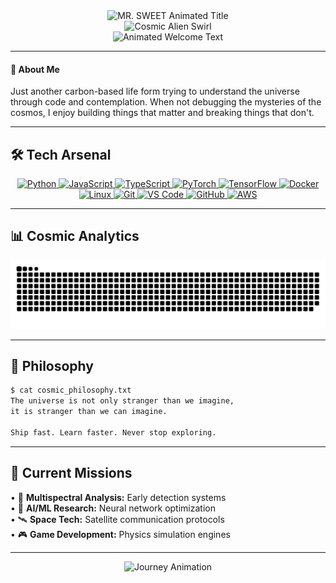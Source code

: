 <div align="center">
  <img src="https://readme-typing-svg.herokuapp.com?font=Orbitron&weight=900&size=48&duration=3000&pause=500&color=8A2BE2,9370DB,BA55D3,DDA0DD,E6E6FA&center=true&vCenter=true&width=600&height=80&lines=MR.+SWEET;✨+COSMIC+DEVELOPER+✨;🚀+DIGITAL+ARCHITECT+🚀" alt="MR. SWEET Animated Title" />
</div>

<div align="center">
  <img src="https://media.giphy.com/media/l0HlBO7eyXzSZkJri/giphy.gif" width="150" alt="Cosmic Alien Swirl" />
</div>

<div align="center">
  <img src="https://readme-typing-svg.herokuapp.com?font=Orbitron&weight=700&size=32&duration=2500&pause=1000&color=FF6B6B,4ECDC4,45B7D1,96CEB4,FFEAA7,DDA0DD,98D8C8&center=true&vCenter=true&multiline=true&width=650&height=200&lines=Welcome%2C+Human+👾;Scroll+Down%2C+If+You+Dare!+🚀;Entering+Sweetverse...+✨;Ready+for+Adventure%3F+🌟" alt="Animated Welcome Text" />
</div>

---

#### 💫 About Me
Just another carbon-based life form trying to understand the universe through code and contemplation. When not debugging the mysteries of the cosmos, I enjoy building things that matter and breaking things that don't.

---

## 🛠️ Tech Arsenal

<div align="center">
  <a href="https://github.com/python/cpython" target="_blank">
    <img src="https://skillicons.dev/icons?i=python&theme=dark" alt="Python" width="50" height="50" />
  </a>
  <a href="https://github.com/tc39/ecma262" target="_blank">
    <img src="https://skillicons.dev/icons?i=javascript&theme=dark" alt="JavaScript" width="50" height="50" />
  </a>
  <a href="https://github.com/microsoft/TypeScript" target="_blank">
    <img src="https://skillicons.dev/icons?i=typescript&theme=dark" alt="TypeScript" width="50" height="50" />
  </a>
  <a href="https://github.com/pytorch/pytorch" target="_blank">
    <img src="https://skillicons.dev/icons?i=pytorch&theme=dark" alt="PyTorch" width="50" height="50" />
  </a>
  <a href="https://github.com/tensorflow/tensorflow" target="_blank">
    <img src="https://skillicons.dev/icons?i=tensorflow&theme=dark" alt="TensorFlow" width="50" height="50" />
  </a>
  <a href="https://github.com/docker/docker" target="_blank">
    <img src="https://skillicons.dev/icons?i=docker&theme=dark" alt="Docker" width="50" height="50" />
  </a>
  <a href="https://github.com/torvalds/linux" target="_blank">
    <img src="https://skillicons.dev/icons?i=linux&theme=dark" alt="Linux" width="50" height="50" />
  </a>
  <a href="https://github.com/git/git" target="_blank">
    <img src="https://skillicons.dev/icons?i=git&theme=dark" alt="Git" width="50" height="50" />
  </a>
  <a href="https://github.com/microsoft/vscode" target="_blank">
    <img src="https://skillicons.dev/icons?i=vscode&theme=dark" alt="VS Code" width="50" height="50" />
  </a>
  <a href="https://github.com" target="_blank">
    <img src="https://skillicons.dev/icons?i=github&theme=dark" alt="GitHub" width="50" height="50" />
  </a>
  <a href="https://github.com/aws/aws-cli" target="_blank">
    <img src="https://skillicons.dev/icons?i=aws&theme=dark" alt="AWS" width="50" height="50" />
  </a>
</div>

---

## 📊 Cosmic Analytics

<div align="center">
  <img src="https://raw.githubusercontent.com/Platane/snk/output/github-contribution-grid-snake-dark.svg" alt="Neural Network Animation" />
</div>

---

## 🌟 Philosophy

```bash
$ cat cosmic_philosophy.txt
The universe is not only stranger than we imagine, 
it is stranger than we can imagine.

Ship fast. Learn faster. Never stop exploring.
```

---

## 🚀 Current Missions

• 🔬 **Multispectral Analysis:** Early detection systems  
• 🤖 **AI/ML Research:** Neural network optimization  
• 🛰️ **Space Tech:** Satellite communication protocols  
• 🎮 **Game Development:** Physics simulation engines  

---

<div align="center">
  <img src="https://capsule-render.vercel.app/api?type=waving&color=gradient&customColorList=12&height=200&section=footer&text=Journey%20Continues...&fontSize=42&fontColor=fff&animation=twinkling" alt="Journey Animation" />
</div>

